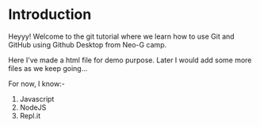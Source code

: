 # Introduction

Heyyy! Welcome to the git tutorial where we learn how to use Git and GitHub using Github Desktop from Neo-G camp.

Here I've made a html file for demo purpose. Later I would add some more files as we keep going...

For now, I know:-

1. Javascript
2. NodeJS
3. Repl.it
